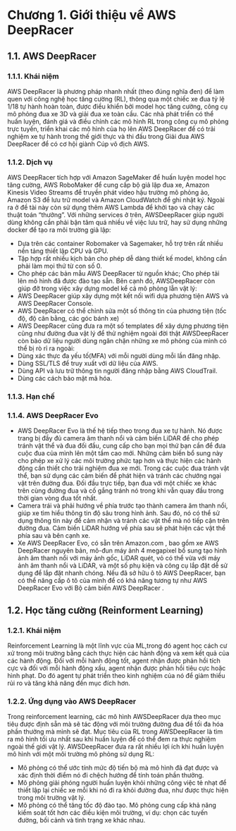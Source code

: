 # Chương 1. Giới thiệu về AWS DeepRacer
## 1.1. AWS DeepRacer
### 1.1.1. Khái niệm
AWS DeepRacer là phương pháp nhanh nhất (theo đúng nghĩa đen) để làm quen với công nghệ học tăng cường (RL), thông qua một chiếc xe đua tỷ lệ 1/18 tự hành hoàn toàn, được điều khiển bởi model học tăng cường, công cụ mô phỏng đua xe 3D và giải đua xe toàn cầu. Các nhà phát triển có thể huấn luyện, đánh giá và điều chỉnh các mô hình RL trong công cụ mô phỏng trực tuyến, triển khai các mô hình của họ lên AWS DeepRacer để có trải nghiệm xe tự hành trong thế giới thực và thi đấu trong Giải đua AWS DeepRacer để có cơ hội giành Cúp vô địch AWS.
### 1.1.2. Dịch vụ
AWS DeepRacer tích hợp với Amazon SageMaker để huấn luyện model học tăng cường, AWS RoboMaker để cung cấp bộ giả lập đua xe, Amazon Kinesis Video Streams để truyền phát video hậu trường mô phỏng ảo, Amazon S3 để lưu trữ model và Amazon CloudWatch để ghi nhật ký. Ngoài ra ở đề tài này còn sử dụng thêm AWS Lambda để khởi tạo và chạy các thuật toán “thưởng”.
Với những services ở trên, AWSDeepRacer giúp người dùng không cần phải bận tâm quá nhiều về việc lưu trữ, hay sử dụng những docker để tạo ra môi trường giả lập:
- Dựa trên các container Robomaker và Sagemaker, hỗ trợ trên rất nhiều nền tảng thiết lập CPU và GPU.
- Tập hợp rất nhiều kịch bản cho phép dễ dàng thiết kế model, không cần phải làm mọi thứ từ con số 0.
- Cho phép các bản mẫu AWS DeepRacer từ nguồn khác; Cho phép tải lên mô hình đã được đào tạo sẵn. Bên cạnh đó, AWSDeepRacer còn giúp đỡ trong việc xây dựng model kể cả mô phỏng lẫn vật lý:
- AWS DeepRacer giúp xây dựng một kết nối wifi dựa phương tiện AWS và AWS DeepRacer Console.
- AWS DeepRacer có thể chỉnh sửa một số thông tin của phương tiện (tốc độ, độ cân bằng, các góc bánh xe)
- AWS DeepRacer cũng đưa ra một số templates để xây dựng phương tiện cũng như đường đua vật lý để thử nghiệm ngoài đời thật AWSDeepRacer còn bảo dữ liệu người dùng ngăn chặn những xe mô phỏng của mình có thể bị rò rỉ ra ngoài:
- Dùng xác thực đa yếu tố(MFA) với mỗi người dùng mỗi lần đăng nhập.
- Dùng SSL/TLS để truy xuất với dữ liệu của AWS.
- Dùng API và lưu trữ thông tin người đăng nhập bằng AWS CloudTrail.
- Dùng các cách bảo mật mã hóa.
### 1.1.3. Hạn chế
### 1.1.4. AWS DeepRacer Evo
- AWS DeepRacer Evo là thế hệ tiếp theo trong đua xe tự hành. Nó được trang bị đầy đủ camera âm thanh nổi và cảm biến LiDAR để cho phép tránh vật thể và đua đối đầu, cung cấp cho bạn mọi thứ bạn cần để đưa cuộc đua của mình lên một tầm cao mới. Những cảm biến bổ sung này cho phép xe xử lý các môi trường phức tạp hơn và thực hiện các hành động cần thiết cho trải nghiệm đua xe mới. Trong các cuộc đua tránh vật thể, bạn sử dụng các cảm biến để phát hiện và tránh các chướng ngại vật trên đường đua. Đối đầu trực tiếp, bạn đua với một chiếc xe khác trên cùng đường đua và cố gắng tránh nó trong khi vẫn quay đầu trong thời gian vòng đua tốt nhất.
- Camera trái và phải hướng về phía trước tạo thành camera âm thanh nổi, giúp xe tìm hiểu thông tin độ sâu trong hình ảnh. Sau đó, nó có thể sử dụng thông tin này để cảm nhận và tránh các vật thể mà nó tiếp cận trên đường đua. Cảm biến LiDAR hướng về phía sau sẽ phát hiện các vật thể phía sau và bên cạnh xe.
- Xe AWS DeepRacer Evo, có sẵn trên Amazon.com , bao gồm xe AWS DeepRacer nguyên bản, mô-đun máy ảnh 4 megapixel bổ sung tạo hình ảnh âm thanh nổi với máy ảnh gốc, LiDAR quét, vỏ có thể vừa với máy ảnh âm thanh nổi và LiDAR, và một số phụ kiện và công cụ lắp đặt dễ sử dụng để lắp đặt nhanh chóng. Nếu đã sở hữu ô tô AWS DeepRacer, bạn có thể nâng cấp ô tô của mình để có khả năng tương tự như AWS DeepRacer Evo với Bộ cảm biến AWS DeepRacer .
## 1.2. Học tăng cường (Reinforment Learning)
### 1.2.1. Khái niệm
Reinforcement Learning là một lĩnh vực của ML,trong đó agent học cách cư xử trong môi trường bằng cách thực hiện các hành động và xem kết quả của các hành động. Đối với mỗi hành động tốt, agent nhận được phản hồi tích cực và đối với mỗi hành động xấu, agent nhận được phản hồi tiêu cực hoặc hình phạt. Do đó agent tự phát triển theo kinh nghiệm của nó để giảm thiểu rủi ro và tăng khả năng đến mục đích hơn.
### 1.2.2. Ứng dụng vào AWS DeepRacer
Trong reinforcement learning, các mô hình AWSDeepRacer dựa theo mục tiêu được định sẵn mà sẽ tác động với môi trường đường đua để tối đa hóa phần thưởng mà mình sẽ đạt.
Mục tiêu của RL trong AWSDeepRacer là tìm ra mô hình tối ưu nhất sau khi huấn luyện để có thể đem ra thực nghiệm ngoài thế giới vật lý.
AWSDeepRacer đưa ra rất nhiều lợi ích khi huấn luyện mô hình với một môi trường mô phỏng sử dụng RL:
+ Mô phỏng có thể ước tính mức độ tiến bộ mà mô hình đã đạt được và xác định thời điểm nó đi chệch hướng để tính toán phần thưởng.
+ Mô phỏng giải phóng người huấn luyện khỏi những công việc tẻ nhạt để thiết lập lại chiếc xe mỗi khi nó đi ra khỏi đường đua, như được thực hiện trong môi trường vật lý.
+ Mô phỏng có thể tăng tốc độ đào tạo. Mô phỏng cung cấp khả năng kiểm soát tốt hơn các điều kiện môi trường, ví dụ: chọn các tuyến đường, bối cảnh và tình trạng xe khác nhau.
